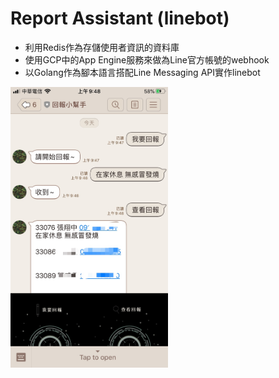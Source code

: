 # Report Assistant (linebot)

- 利用Redis作為存儲使用者資訊的資料庫
- 使用GCP中的App Engine服務來做為Line官方帳號的webhook
- 以Golang作為腳本語言搭配Line Messaging API實作linebot

<img src="screenshot.JPG" width="50%" />
